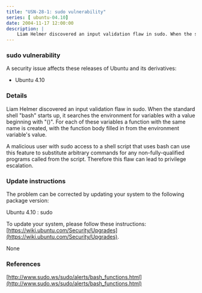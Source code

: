 ```yaml
---
title: "USN-28-1: sudo vulnerability"
series: [ ubuntu-04.10]
date: 2004-11-17 12:00:00
description: |
    Liam Helmer discovered an input validation flaw in sudo. When the standard shell &quot;bash&quot; starts up, it searches the environment for variables with a value beginning with &quot;()&quot;. For each of these variables a function with the same name is created, with the function body filled in from the environment variable&#39;s value.
--- 
```

 
### sudo vulnerability

A security issue affects these releases of Ubuntu and its derivatives:

* Ubuntu 4.10

### Details

Liam Helmer discovered an input validation flaw in sudo. When the standard shell &quot;bash&quot; starts up, it searches the environment for variables with a value beginning with &quot;()&quot;. For each of these variables a function with the same name is created, with the function body filled in from the environment variable&#39;s value.

A malicious user with sudo access to a shell script that uses bash can use this feature to substitute arbitrary commands for any non-fully-qualified programs called from the script. Therefore this flaw can lead to privilege escalation.

### Update instructions

The problem can be corrected by updating your system to the following package version:

Ubuntu 4.10
 : sudo 

To update your system, please follow these instructions: [https://wiki.ubuntu.com/Security/Upgrades](https://wiki.ubuntu.com/Security/Upgrades).

None

### References

 [http://www.sudo.ws/sudo/alerts/bash_functions.html](http://www.sudo.ws/sudo/alerts/bash_functions.html)
 
